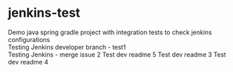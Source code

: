 # jenkins-test
Demo java spring gradle project with integration tests to check jenkins configurations  
Testing Jenkins developer branch - test1    
Testing Jenkins - merge issue 2
Test dev readme 5 
Test dev readme 3 
Test dev readme 4
